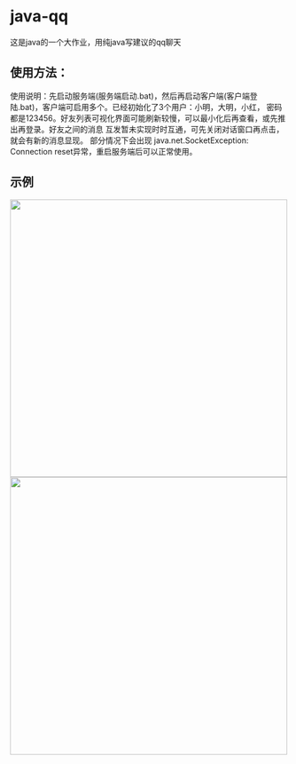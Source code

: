 
# java-qq
这是java的一个大作业，用纯java写建议的qq聊天

## 使用方法：


使用说明：先启动服务端(服务端启动.bat)，然后再启动客户端(客户端登陆.bat)，客户端可启用多个。已经初始化了3个用户：小明，大明，小红，
密码都是123456。好友列表可视化界面可能刷新较慢，可以最小化后再查看，或先推出再登录。好友之间的消息
互发暂未实现时时互通，可先关闭对话窗口再点击，就会有新的消息显现。 部分情况下会出现
java.net.SocketException: Connection reset异常，重启服务端后可以正常使用。

## 示例

<img src="https://hjbjwdk.oss-cn-guangzhou.aliyuncs.com/imges/116764b627e94acf630bd6be2d6d544.png" width="500px">



<img src="https://hjbjwdk.oss-cn-guangzhou.aliyuncs.com/imges/828761d3e8d68e119d18cf27f33661b.png"  width="500px">

